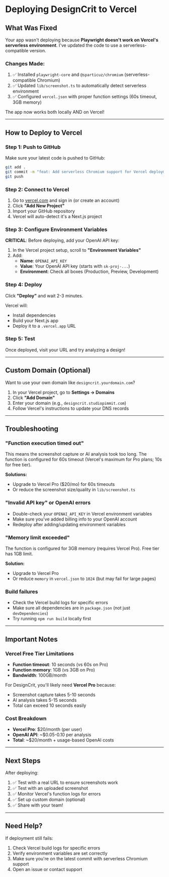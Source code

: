 # Deploying DesignCrit to Vercel

## What Was Fixed

Your app wasn't deploying because **Playwright doesn't work on Vercel's serverless environment**. I've updated the code to use a serverless-compatible version.

### Changes Made:
1. ✅ Installed `playwright-core` and `@sparticuz/chromium` (serverless-compatible Chromium)
2. ✅ Updated `lib/screenshot.ts` to automatically detect serverless environment
3. ✅ Configured `vercel.json` with proper function settings (60s timeout, 3GB memory)

The app now works both locally AND on Vercel!

---

## How to Deploy to Vercel

### Step 1: Push to GitHub
Make sure your latest code is pushed to GitHub:

```bash
git add .
git commit -m "feat: Add serverless Chromium support for Vercel deployment"
git push
```

### Step 2: Connect to Vercel

1. Go to [vercel.com](https://vercel.com) and sign in (or create an account)
2. Click **"Add New Project"**
3. Import your GitHub repository
4. Vercel will auto-detect it's a Next.js project

### Step 3: Configure Environment Variables

**CRITICAL**: Before deploying, add your OpenAI API key:

1. In the Vercel project setup, scroll to **"Environment Variables"**
2. Add:
   - **Name**: `OPENAI_API_KEY`
   - **Value**: Your OpenAI API key (starts with `sk-proj-...`)
   - **Environment**: Check all boxes (Production, Preview, Development)

### Step 4: Deploy

Click **"Deploy"** and wait 2-3 minutes.

Vercel will:
- Install dependencies
- Build your Next.js app
- Deploy it to a `.vercel.app` URL

### Step 5: Test

Once deployed, visit your URL and try analyzing a design!

---

## Custom Domain (Optional)

Want to use your own domain like `designcrit.yourdomain.com`?

1. In your Vercel project, go to **Settings → Domains**
2. Click **"Add Domain"**
3. Enter your domain (e.g., `designcrit.studiopimmit.com`)
4. Follow Vercel's instructions to update your DNS records

---

## Troubleshooting

### "Function execution timed out"
This means the screenshot capture or AI analysis took too long. The function is configured for 60s timeout (Vercel's maximum for Pro plans; 10s for free tier).

**Solutions:**
- Upgrade to Vercel Pro ($20/mo) for 60s timeouts
- Or reduce the screenshot size/quality in `lib/screenshot.ts`

### "Invalid API key" or OpenAI errors
- Double-check your `OPENAI_API_KEY` in Vercel environment variables
- Make sure you've added billing info to your OpenAI account
- Redeploy after adding/updating environment variables

### "Memory limit exceeded"
The function is configured for 3GB memory (requires Vercel Pro). Free tier has 1GB limit.

**Solution:**
- Upgrade to Vercel Pro
- Or reduce `memory` in `vercel.json` to `1024` (but may fail for large pages)

### Build failures
- Check the Vercel build logs for specific errors
- Make sure all dependencies are in `package.json` (not just `devDependencies`)
- Try running `npm run build` locally first

---

## Important Notes

### Vercel Free Tier Limitations
- **Function timeout**: 10 seconds (vs 60s on Pro)
- **Function memory**: 1GB (vs 3GB on Pro)
- **Bandwidth**: 100GB/month

For DesignCrit, you'll likely need **Vercel Pro** because:
- Screenshot capture takes 5-10 seconds
- AI analysis takes 5-15 seconds
- Total can exceed 10 seconds easily

### Cost Breakdown
- **Vercel Pro**: $20/month (per user)
- **OpenAI API**: ~$0.05-0.10 per analysis
- **Total**: ~$20/month + usage-based OpenAI costs

---

## Next Steps

After deploying:

1. ✅ Test with a real URL to ensure screenshots work
2. ✅ Test with an uploaded screenshot
3. ✅ Monitor Vercel's function logs for errors
4. ✅ Set up custom domain (optional)
5. ✅ Share with your team!

---

## Need Help?

If deployment still fails:
1. Check Vercel build logs for specific errors
2. Verify environment variables are set correctly
3. Make sure you're on the latest commit with serverless Chromium support
4. Open an issue or contact support
